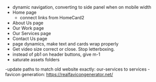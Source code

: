 - dynamic navigation, converting to side panel when on mobile width
- Home page
  - connect links from HomeCard2
- About Us page
- Our Work page
- Our Services page
- Contact Us page
- page dynamics, make text and cards wrap properly
- Get video size correct or close. Stop letterboxing.
- instead of pb1 on header buttons, give m-1
- saturate assets folders

-update paths to match old website exactly: our-services to services
-favicon generation: https://realfavicongenerator.net/